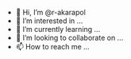- 👋 Hi, I’m @r-akarapol
- 👀 I’m interested in ...
- 🌱 I’m currently learning ...
- 💞️ I’m looking to collaborate on ...
- 📫 How to reach me ...

<!---
r-akarapol/r-akarapol is a ✨ special ✨ repository because its `README.md` (this file) appears on your GitHub profile.
You can click the Preview link to take a look at your changes.
--->
